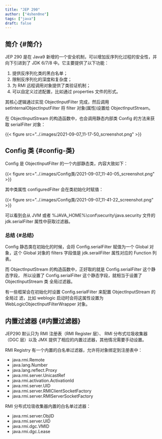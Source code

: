 ```yaml
---
title: "JEP 290"
author: ["4shen0ne"]
tags: ["java"]
draft: false
---
```


## 简介 {#简介}

JEP 290 是在 Java9 新增的一个安全机制，可以增加反序列化过程的安全性，并向下引进到了
JDK 6/7/8 中。它主要提供了以下功能：

1.  提供反序列化类的黑白名单；
2.  限制反序列化的深度和复杂度；
3.  为 RMI 远程调用对象提供了类验证机制；
4.  可以自定义过滤配置，比如通过 properties 文件的形式。

其核心逻辑通过实现 ObjectInputFilter 完成，然后调用
setInternalObjectInputFilter 将 filter 对象(属性)设置给 ObjectInputStream。

在 ObjectInputStream 的构造函数中，也会调用静态内部类 Config 的方法来获取
serialFilter 对象：

{{< figure src="../.images/2021-09-07_11-17-50_screenshot.png" >}}


## Config 类 {#config-类}

Config 是 ObjectInputFilter 的一个内部静态类，内容大致如下：

{{< figure src="../.images/Config类/2021-09-07_11-40-05_screenshot.png" >}}

其中类属性 configuredFilter 会在类初始化时赋值：

{{< figure src="../.images/Config类/2021-09-07_11-41-22_screenshot.png" >}}

可以看到会从 JVM 或者 %JAVA_HOME%\conf\security\java.security 文件的
jdk.serialFilter 属性中获取过滤器。


### 总结 {#总结}

Config 静态类在初始化的时候，会将 Config.serialFilter 赋值为一个 Global 对象，这个
Global 对象的 filters 字段值是 jdk.serailFilter 属性对应的 Function 列表。

而 ObjectInputStream 的构造函数中，正好取的就是 Config.serialFilter 这个静态字段，
所以设置了 Config.serialFilter 这个静态字段，就相当于设置了 ObjectInputStream 类
全局过滤器。

有一些框架会在初始化时设置 Config.serialFilter 来配置 ObjectInputStream 的全局过
滤，比如 weblogic 启动时会将这属性设置为 WebLogicObjectInputFilterWrapper 对象。


## 内置过滤器 {#内置过滤器}

JEP290 默认只为 RMI 注册表（RMI Register 层）、 RMI 分布式垃圾收集器（DGC 层）以及
JMX 提供了相应的内置过滤器，其他情况需要手动设置。

RMI Registry 有一个内置的白名单过滤器，允许将对象绑定到注册表中：

-   java.rmi.Remote
-   java.lang.Number
-   java.lang.reflect.Proxy
-   java.rmi.server.UnicastRef
-   java.rmi.activation.ActivationId
-   java.rmi.server.UID
-   java.rmi.server.RMIClientSocketFactory
-   java.rmi.server.RMIServerSocketFactory

RMI 分布式垃圾收集器内置的白名单过滤器：

-   java.rmi.server.ObjID
-   java.rmi.server.UID
-   java.rmi.dgc.VMID
-   java.rmi.dgc.Lease
